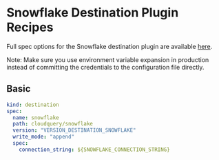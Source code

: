 # Snowflake Destination Plugin Recipes

Full spec options for the Snowflake destination plugin are available [here](/docs/plugins/destinations/snowflake/overview#snowflake-spec).

Note: Make sure you use environment variable expansion in production instead of committing the credentials to the configuration file directly.

## Basic

```yaml copy
kind: destination
spec:
  name: snowflake
  path: cloudquery/snowflake
  version: "VERSION_DESTINATION_SNOWFLAKE"
  write_mode: "append"
  spec:
    connection_string: ${SNOWFLAKE_CONNECTION_STRING}
```
